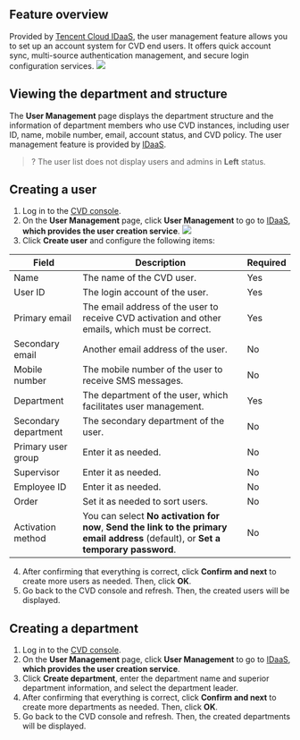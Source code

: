 ## Feature overview
Provided by [Tencent Cloud IDaaS](https://cloud.tencent.com/product/tcid), the user management feature allows you to set up an account system for CVD end users. It offers quick account sync, multi-source authentication management, and secure login configuration services.
![](https://main.qcloudimg.com/raw/caf8c3092f830da108502f7ea1fd3957.png)

## Viewing the department and structure
The **User Management** page displays the department structure and the information of department members who use CVD instances, including user ID, name, mobile number, email, account status, and CVD policy. The user management feature is provided by [IDaaS](https://cloud.tencent.com/product/tcid).
>? The user list does not display users and admins in **Left** status.
 
## Creating a user

1. Log in to the [CVD console](https://console.cloud.tencent.com/cvd).
2. On the **User Management** page, click **User Management** to go to [IDaaS](https://cloud.tencent.com/product/tcid), **which provides the user creation service**.
![](https://main.qcloudimg.com/raw/018fb1b6daf270f78deba32ad2261b45.png)
3. Click **Create user** and configure the following items:

| Field   | Description |  Required |
| ----------------- | --------------- | --------------- |
| Name | The name of the CVD user. | Yes |
| User ID | The login account of the user. | Yes |
| Primary email | The email address of the user to receive CVD activation and other emails, which must be correct. | Yes |
| Secondary email | Another email address of the user. | No |
| Mobile number | The mobile number of the user to receive SMS messages. | No |
| Department | The department of the user, which facilitates user management. | Yes |
| Secondary department | The secondary department of the user. | No | User group | xxxx | No |
| Primary user group | Enter it as needed. | No |
| Supervisor | Enter it as needed. | No |
| Employee ID | Enter it as needed. | No |
| Order | Set it as needed to sort users. | No |
| Activation method | You can select **No activation for now**, **Send the link to the primary email address** (default), or **Set a temporary password**. | No |

4. After confirming that everything is correct, click **Confirm and next** to create more users as needed. Then, click **OK**.
5. Go back to the CVD console and refresh. Then, the created users will be displayed.

## Creating a department

1. Log in to the [CVD console](https://console.cloud.tencent.com/cvd).
2. On the **User Management** page, click **User Management** to go to [IDaaS](https://cloud.tencent.com/product/tcid), **which provides the user creation service**.
3. Click **Create department**, enter the department name and superior department information, and select the department leader.
4. After confirming that everything is correct, click **Confirm and next** to create more departments as needed. Then, click **OK**.
5. Go back to the CVD console and refresh. Then, the created departments will be displayed.
